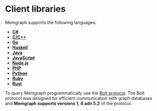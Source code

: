 # Client libraries

Memgraph supports the following languages: 

- **[C#](/client-libraries/c-sharp)**
- **[C/C++](https://github.com/memgraph/mgclient)**
- **[Go](/client-libraries/go)**
- **[Haskell](https://github.com/zmactep/hasbolt)**
- **[Java](/client-libraries/java)**
- **[JavaScript](/client-libraries/javascript)**
- **[Node.js](/client-libraries/nodejs)**
- **[PHP](/client-libraries/php)**
- **[Python](/client-libraries/python)**
- **[Ruby](https://github.com/neo4jrb/neo4j)**
- **[Rust](/client-libraries/rust)**

To query Memgraph programmatically use the [Bolt protocol](https://7687.org/).
The Bolt protocol was designed for efficient communication with graph databases
and **Memgraph supports versions 1, 4 adn 5.2** of the protocol. 